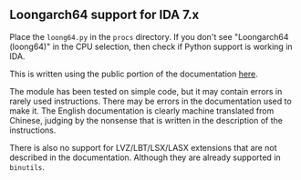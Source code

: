 ## Loongarch64 support for IDA 7.x

Place the `loong64.py` in the `procs` directory.
If you don't see "Loongarch64 (loong64)" in the CPU selection, then check if Python support is working in IDA.

This is written using the public portion of the documentation [here](https://loongson.github.io/LoongArch-Documentation/LoongArch-Vol1-EN.html).

The module has been tested on simple code, but it may contain errors in rarely used instructions. There may be errors in the documentation used to make it. The English documentation is clearly machine translated from Chinese, judging by the nonsense that is written in the description of the instructions.

There is also no support for LVZ/LBT/LSX/LASX extensions that are not described in the documentation. Although they are already supported in `binutils`.

